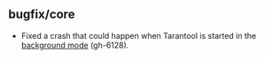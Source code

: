 ## bugfix/core

* Fixed a crash that could happen when Tarantool is started in the
  [background mode](https://www.tarantool.io/en/doc/latest/reference/configuration/#confval-background)
  (gh-6128).
